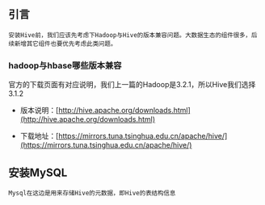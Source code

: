 ## 引言

```
安装Hive前，我们应该先考虑下Hadoop与Hive的版本兼容问题。大数据生态的组件很多，后续新增其它组件也要优先考虑此类问题。
```

### hadoop与hbase哪些版本兼容

官方的下载页面有对应说明，我们上一篇的Hadoop是3.2.1，所以Hive我们选择 3.1.2

* 版本说明：[http://hive.apache.org/downloads.html](http://hive.apache.org/downloads.html)

* 下载地址：[https://mirrors.tuna.tsinghua.edu.cn/apache/hive/](https://mirrors.tuna.tsinghua.edu.cn/apache/hive/)

## 安装MySQL

```
Mysql在这边是用来存储Hive的元数据，即Hive的表结构信息
```



